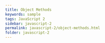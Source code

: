 ```yaml
---
title: Object Methods
keywords: sample
tags: JavaScript 2
sidebar: javascript-2
permalink: javascript-2/object-methods.html
folder: javascript-2
---
```

